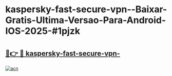 # kaspersky-fast-secure-vpn--Baixar-Gratis-Ultima-Versao-Para-Android-IOS-2025-#1pjzk

# <h2><a href="https://ainizakaria.my?title=kaspersky-fast-secure-vpn-&ref=24M">🔗👉 🔴 kaspersky-fast-secure-vpn-</a></h2>

[![acn](https://github.com/user-attachments/assets/0f9c940e-d8b0-45ae-aac7-cd30a18b3e1c)](https://ainizakaria.my?title=kaspersky-fast-secure-vpn-&ref=24M)

